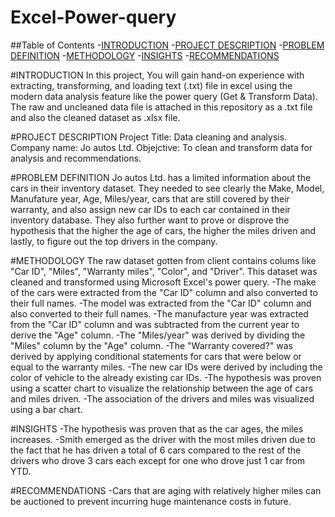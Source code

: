 # Excel-Power-query

##Table of Contents
-[INTRODUCTION](#INTRODUCTION)
-[PROJECT DESCRIPTION](#PROJECT-DESCRIPTION)
-[PROBLEM DEFINITION](#DEFINING-THE-PROBLEM)
-[METHODOLOGY](#METHODOLOGY)
-[INSIGHTS](#INSIGHTS)
-[RECOMMENDATIONS](#RECOMMENDATIONS)

#INTRODUCTION
In this project, You will gain hand-on experience with extracting, transforming, and loading text (.txt) file in excel using the modern data analysis feature like the power query (Get & Transform Data). The raw and uncleaned data file is attached in this repository as a .txt file and also the cleaned dataset as .xlsx file.

#PROJECT DESCRIPTION
Project Title: Data cleaning and analysis.
Company name: Jo autos Ltd.
Objejctive: To clean and transform data for analysis and recommendations.

#PROBLEM DEFINITION
Jo autos Ltd. has a limited information about the cars in their inventory dataset. They needed to see clearly the Make, Model, Manufature year, Age, Miles/year, cars that are still covered by their warranty, and also assign new car IDs to each car contained in their inventory database. They also further want to prove or disprove the hypothesis that the higher the age of cars, the higher the miles driven and lastly, to figure out the top drivers in the company.

#METHODOLOGY
The raw dataset gotten from client contains colums like "Car ID", "Miles", "Warranty miles", "Color", and "Driver". This dataset was cleaned and transformed using Microsoft Excel's power query.
-The make of the cars were extracted from the "Car ID" column and also converted to their full names.
-The model was extracted from the "Car ID" column and also converted to their full names.
-The manufacture year was extracted from the "Car ID" column and was subtracted from the current year to derive the "Age" column.
-The "Miles/year" was derived by dividing the "Miles" column by the "Age" column.
-The "Warranty covered?" was derived by applying conditional statements for cars that were below or equal to the warranty miles.
-The new car IDs were derived by including the color of vehicle to the already existing car IDs.
-The hypothesis was proven using a scatter chart to visualize the relationship between the age of cars and miles driven.
-The association of the drivers and miles was visualized using a bar chart.

#INSIGHTS
-The hypothesis was proven that as the car ages, the miles increases.
-Smith emerged as the driver with the most miles driven due to the fact that he has driven a total of 6 cars compared to the rest of the drivers who drove 3 cars each except for one who drove just 1 car from YTD.

#RECOMMENDATIONS
-Cars that are aging with relatively higher miles can be auctioned to prevent incurring huge maintenance costs in future.
